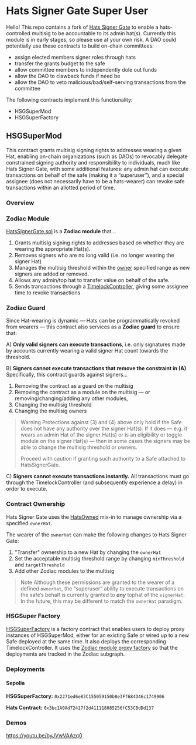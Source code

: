 # Hats Signer Gate Super User

Hello! This repo contains a fork of [Hats Signer Gate](https://github.com/Hats-Protocol/hats-zodiac) to enable a hats-controlled multisig to be accountable to its admin hat(s). Currently this module is in early stages, so please use at your own risk. A DAO could potentially use these contracts to build on-chain committees: 

- assign elected members signer roles through hats
- transfer the grants budget to the safe
- allow committee members to independently dole out funds
- allow the DAO to clawback funds if need be
- allow the DAO to veto malicious/bad/self-serving transactions from the committee

The following contracts implement this functionality:

- HSGSuperMod
- HSGSuperFactory

## HSGSuperMod

This contract grants multisig signing rights to addresses wearing a given Hat, enabling on-chain organizations (such as DAOs) to revocably delegate constrained signing authority and responsibility to individuals, much like Hats Signer Gate, with some additional features: any admin hat can execute transactions on behalf of the safe (making it a “superuser”), and a special assignee (does not necessarily have to be a hats-wearer) can revoke safe transactions within an allotted period of time.

### Overview

### Zodiac Module

[HatsSignerGate.sol](https://github.com/Heph789/hsg-superuser/blob/dev/src/HSGSuperMod.sol) is a **Zodiac module** that...

1. Grants multisig signing rights to addresses based on whether they are wearing the appropriate Hat(s).
2. Removes signers who are no long valid (i.e. no longer wearing the signer Hat)
3. Manages the multisig threshold within the [owner](#contract-ownership) specified range as new signers are added or removed.
4. Allows any admin/top hat to transfer value on behalf of the safe.
5. Sends transactions through a [TimelockController](https://docs.openzeppelin.com/contracts/4.x/api/governance#TimelockController), giving some assignee time to revoke transactions

### Zodiac Guard

Since Hat-wearing is dynamic — Hats can be programmatically revoked from wearers — this contract also services as a **Zodiac guard** to ensure that:

A) **Only valid signers can execute transactions**, i.e. only signatures made by accounts currently wearing a valid signer Hat count towards the threshold.

B) **Signers cannot execute transactions that remove the constraint in (A)**. Specifically, this contract guards against signers...

1. Removing the contract as a guard on the multisig
2. Removing the contract as a module on the multisig — or removing/changing/adding any other modules,
3. Changing the multisig threshold
4. Changing the multisig owners

> Warning
Protections against (3) and (4) above only hold if the Safe does not have any authority over the signer Hat(s). If it does — e.g. it wears an admin Hat of the signer Hat(s) or is an eligibility or toggle module on the signer Hat(s) — then in some cases the signers may be able to change the multisig threshold or owners.
> 
> 
> Proceed with caution if granting such authority to a Safe attached to HatsSignerGate.
> 

C) **Signers cannot execute transactions instantly.** All transactions must go through the TimelockController (and subsequently experience a delay) in order to execute.

### Contract Ownership

Hats Signer Gate uses the [HatsOwned](https://github.com/Hats-Protocol/hats-auth/) mix-in to manage ownership via a specified `ownerHat`.

The wearer of the `ownerHat` can make the following changes to Hats Signer Gate:

1. "Transfer" ownership to a new Hat by changing the `ownerHat`
2. Set the acceptable multisig threshold range by changing `minThreshold` and `targetThreshold`
3. Add other Zodiac modules to the multisig

> Note
Although these permissions are granted to the wearer of a defined `ownerHat`, the “superuser” ability to execute transactions on the safe’s behalf is currently granted to ***any*** tophat of the `signerHat`. In the future, this may be different to match the `ownerHat` paradigm.
> 

### HSGSuper Factory

[HSGSuperFactory](https://github.com/Heph789/hsg-superuser/blob/dev/src/HatsSignerGateFactory.sol) is a factory contract that enables users to deploy proxy instances of HSGSuperMod, either for an existing Safe or wired up to a new Safe deployed at the same time. It also deploys the corresponding TimelockController. It uses the [Zodiac module proxy factory](https://github.com/gnosis/zodiac/blob/master/contracts/factory/ModuleProxyFactory.sol) so that the deployments are tracked in the Zodiac subgraph.

### Deployments

#### Sepolia
**HSGSuperFactory:** ```0x2271ed6e83C155059150b8e3Ff684D46c1749906```

**Hats Contract:** ```0x3bc1A0Ad72417f2d411118085256fC53CBdDd137```

### Demos
https://youtu.be/byJVwVAAzq0

